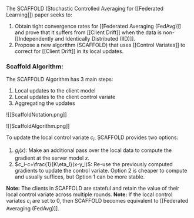 The SCAFFOLD (Stochastic Controlled Averaging for [[Federated Learning]]) paper seeks to:
1. Obtain tight convergence rates for [[Federated Averaging (FedAvg)]] and prove that it suffers from [[Client Drift]] when the data is non-[[Independently and Identically Distributed (IID)]]. 
2. Propose a new algorithm (SCAFFOLD) that uses [[Control Variates]] to correct for [[Client Drift]] in its local updates. 

### Scaffold Algorithm:
The SCAFFOLD Algorithm has 3 main steps:
1. Local updates to the client model
2. Local updates to the client control variate
3. Aggregating the updates

![[ScaffoldNotation.png]]

![[ScaffoldAlgorithm.png]]

To update the local control variate $c_i$, SCAFFOLD provides two options:
1. $g_i(x)$: Make an additional pass over the local data to compute the gradient at the server model $x$. 
2. $c_i-c+\frac{1}{K\eta_l}(x-y_i)$: Re-use the previously computed gradients to update the control variate. 
Option 2 is cheaper to compute and usually suffices, but Option 1 can be more stable. 


**Note:** The clients in SCAFFOLD are stateful and retain the value of their local control variate across multiple rounds.
**Note:** If the local control variates $c_i$ are set to 0, then SCAFFOLD becomes equivalent to [[Federated Averaging (FedAvg)]]. 